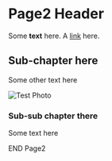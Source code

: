 Page2 Header
================

Some **text** here. A [link](https://www.ni.com/en-us.html) here.

Sub-chapter here
-----------------

Some other text here

![Test Photo](https://images.sftcdn.net/images/t_app-cover-l,f_auto/p/befbcde0-9b36-11e6-95b9-00163ed833e7/260663710/the-test-fun-for-friends-screenshot.jpg)

### Sub-sub chapter there

Some text here

END Page2
